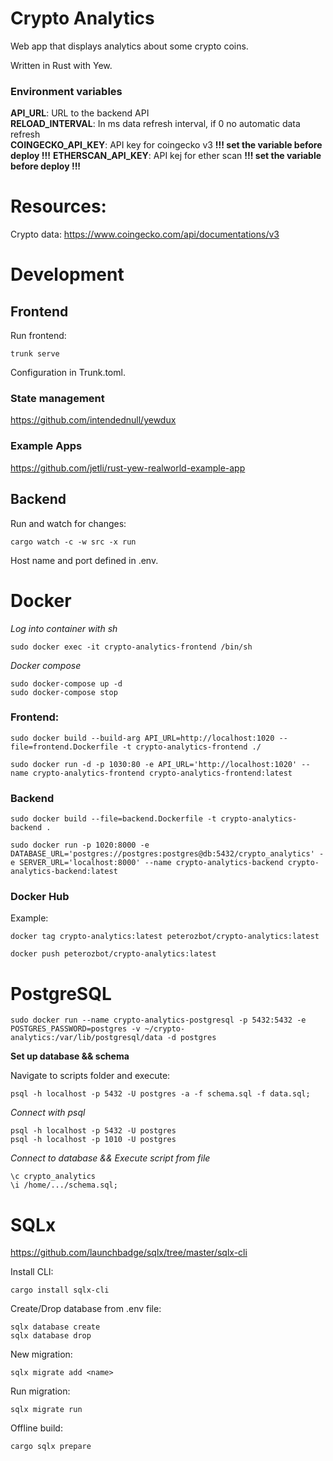 # Crypto Analytics

Web app that displays analytics about some crypto coins.

Written in Rust with Yew.

### Environment variables

**API_URL**: URL to the backend API<br>
**RELOAD_INTERVAL**: In ms data refresh interval, if 0 no automatic data refresh<br>
**COINGECKO_API_KEY**: API key for coingecko v3 **!!! set the variable before deploy !!!**
**ETHERSCAN_API_KEY**: API kej for ether scan **!!! set the variable before deploy !!!**

# Resources:

Crypto data:
https://www.coingecko.com/api/documentations/v3

# Development
## Frontend
Run frontend:
```
trunk serve
```
Configuration in Trunk.toml.

### State management
https://github.com/intendednull/yewdux

### Example Apps
https://github.com/jetli/rust-yew-realworld-example-app


## Backend
Run and watch for changes:
```
cargo watch -c -w src -x run
```
Host name and port defined in .env.

# Docker

*Log into container with sh*
```
sudo docker exec -it crypto-analytics-frontend /bin/sh
```

*Docker compose*
```
sudo docker-compose up -d
sudo docker-compose stop
```


### Frontend:
```
sudo docker build --build-arg API_URL=http://localhost:1020 --file=frontend.Dockerfile -t crypto-analytics-frontend ./

sudo docker run -d -p 1030:80 -e API_URL='http://localhost:1020' --name crypto-analytics-frontend crypto-analytics-frontend:latest
```

### Backend
```
sudo docker build --file=backend.Dockerfile -t crypto-analytics-backend .

sudo docker run -p 1020:8000 -e DATABASE_URL='postgres://postgres:postgres@db:5432/crypto_analytics' -e SERVER_URL='localhost:8000' --name crypto-analytics-backend crypto-analytics-backend:latest
```

### Docker Hub
Example:
```
docker tag crypto-analytics:latest peterozbot/crypto-analytics:latest

docker push peterozbot/crypto-analytics:latest
```

# PostgreSQL

```
sudo docker run --name crypto-analytics-postgresql -p 5432:5432 -e POSTGRES_PASSWORD=postgres -v ~/crypto-analytics:/var/lib/postgresql/data -d postgres
```
**Set up database && schema**

Navigate to scripts folder and execute:
```
psql -h localhost -p 5432 -U postgres -a -f schema.sql -f data.sql;
```

*Connect with psql*
```
psql -h localhost -p 5432 -U postgres
psql -h localhost -p 1010 -U postgres
```
*Connect to database && Execute script from file*
```
\c crypto_analytics
\i /home/.../schema.sql;
```

# SQLx

https://github.com/launchbadge/sqlx/tree/master/sqlx-cli

Install CLI:
```
cargo install sqlx-cli
```

Create/Drop database from .env file:
```
sqlx database create
sqlx database drop
```

New migration:
```
sqlx migrate add <name>
```

Run migration:
```
sqlx migrate run
```

Offline build:
```
cargo sqlx prepare
```